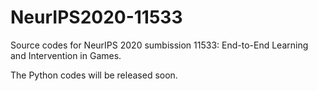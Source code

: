 # NeurIPS2020-11533

Source codes for NeurIPS 2020 sumbission 11533: End-to-End Learning and Intervention in Games.

The Python codes will be released soon.
